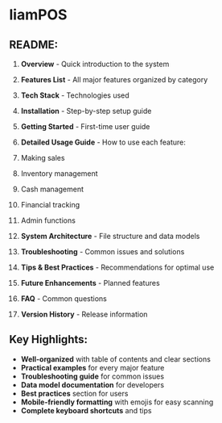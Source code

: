 # liamPOS


## **README:**

1. **Overview** - Quick introduction to the system
2. **Features List** - All major features organized by category
3. **Tech Stack** - Technologies used
4. **Installation** - Step-by-step setup guide
5. **Getting Started** - First-time user guide
6. **Detailed Usage Guide** - How to use each feature:

1. Making sales
2. Inventory management
3. Cash management
4. Financial tracking
5. Admin functions



7. **System Architecture** - File structure and data models
8. **Troubleshooting** - Common issues and solutions
9. **Tips & Best Practices** - Recommendations for optimal use
10. **Future Enhancements** - Planned features
11. **FAQ** - Common questions
12. **Version History** - Release information


## **Key Highlights:**

- **Well-organized** with table of contents and clear sections
- **Practical examples** for every major feature
- **Troubleshooting guide** for common issues
- **Data model documentation** for developers
- **Best practices** section for users
- **Mobile-friendly formatting** with emojis for easy scanning
- **Complete keyboard shortcuts** and tips


